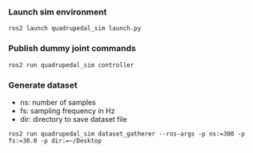 ### Launch sim environment
```shell
ros2 launch quadrupedal_sim launch.py 
```

### Publish dummy joint commands
```shell
ros2 run quadrupedal_sim controller
```

### Generate dataset
- ns: number of samples
- fs: sampling frequency in Hz
- dir: directory to save dataset file

```shell
ros2 run quadrupedal_sim dataset_gatherer --ros-args -p ns:=300 -p fs:=30.0 -p dir:=~/Desktop
```